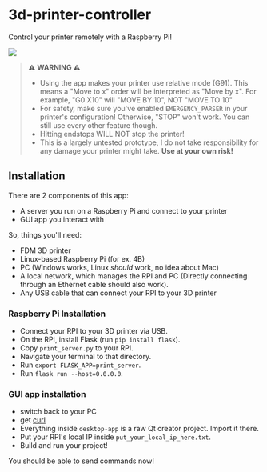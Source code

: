 # 3d-printer-controller
Control your printer remotely with a Raspberry Pi!


![](preview.gif)

> **⚠ WARNING ⚠**
> - Using the app makes your printer use relative mode (G91). This means a "Move to x" order will be interpreted as "Move by x". For example, "G0 X10" will "MOVE BY 10", NOT "MOVE TO 10"
> - For safety, make sure you've enabled ``EMERGENCY_PARSER`` in your printer's configuration! Otherwise, "STOP" won't work. You can still use every other feature though.
> - Hitting endstops WILL NOT stop the printer!
> - This is a largely untested prototype, I do not take responsibility for any damage your printer might take. **Use at your own risk!**

## Installation
There are 2 components of this app:
* A server you run on a Raspberry Pi and connect to your printer
* GUI app you interact with

So, things you'll need:
* FDM 3D printer
* Linux-based Raspberry Pi (for ex. 4B)
* PC (Windows works, Linux *should* work, no idea about Mac)
* A local network, which manages the RPI and PC (Directly connecting through an Ethernet cable should also work).
* Any USB cable that can connect your RPI to your 3D printer
### Raspberry Pi Installation
* Connect your RPI to your 3D printer via USB.
* On the RPI, install Flask (run `pip install flask`).
* Copy `print_server.py` to your RPI.
* Navigate your terminal to that directory.
* Run `export FLASK_APP=print_server`.
* Run `flask run --host=0.0.0.0`.
### GUI app installation
* switch back to your PC
* get [curl](https://github.com/curl/curl)
* Everything inside `desktop-app` is a raw Qt creator project. Import it there.
* Put your RPI's local IP inside `put_your_local_ip_here.txt`.
* Build and run your project!

You should be able to send commands now!
